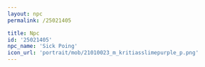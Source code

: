 ```yaml
---
layout: npc
permalink: /25021405

title: Npc
id: '25021405'
npc_name: 'Sick Poing'
icon_url: 'portrait/mob/21010023_m_kritiasslimepurple_p.png'
---
```

